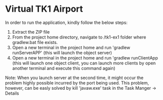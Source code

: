 # Virtual TK1 Airport

In order to run the application, kindly follow the below steps:

1) Extract the ZIP file
2) From the project home directory, navigate to /tk1-ex1 folder where gradlew.bat file exists.
3) Open a new terminal in the project home and run 'gradlew runServerAPP' (this will launch the object server)
4) Open a new terminal in the project home and run 'gradlew runClientApp (this will launch one object client, you can launch more clients by open another terminal and execute this command again)

Note: When you launch server at the second time, it might occur the problem highly possible incurred by the port being used. This problem, however, can be easly solved by kill 'javaw.exe' task in the Task Manger -> Details
